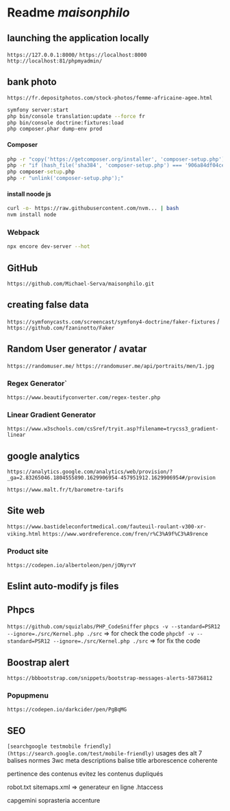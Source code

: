 # Readme *maisonphilo*

## launching the application locally

`https://127.0.0.1:8000/`
`https://localhost:8000`
`http://localhost:81/phpmyadmin/`

## bank photo

`https://fr.depositphotos.com/stock-photos/femme-africaine-agee.html`

```bash
symfony server:start
php bin/console translation:update --force fr
php bin/console doctrine:fixtures:load
php composer.phar dump-env prod
```

#### Composer

```cmd
php -r "copy('https://getcomposer.org/installer', 'composer-setup.php');"
php -r "if (hash_file('sha384', 'composer-setup.php') === '906a84df04cea2aa72f40b5f787e49f22d4c2f19492ac310e8cba5b96ac8b64115ac402c8cd292b8a03482574915d1a8') { echo 'Installer verified'; } else { echo 'Installer corrupt'; unlink('composer-setup.php'); } echo PHP_EOL;"
php composer-setup.php
php -r "unlink('composer-setup.php');"
```

#### install noode js

```bash
curl -o- https://raw.githubusercontent.com/nvm... | bash 
nvm install node
```

### Webpack

```bash
npx encore dev-server --hot
````

## GitHub

`https://github.com/Michael-Serva/maisonphilo.git`

## creating false data

`https://symfonycasts.com/screencast/symfony4-doctrine/faker-fixtures` / `https://github.com/fzaninotto/Faker`

## Random User generator / avatar

`https://randomuser.me/`
`https://randomuser.me/api/portraits/men/1.jpg` <!-- images range from 0 to 100 for men or woman -->

### Regex Generator`

`https://www.beautifyconverter.com/regex-tester.php`

### Linear Gradient Generator

`https://www.w3schools.com/csSref/tryit.asp?filename=trycss3_gradient-linear`

## google analytics

`https://analytics.google.com/analytics/web/provision/?_ga=2.83265046.1804555890.1629906954-457951912.1629906954#/provision`

`https://www.malt.fr/t/barometre-tarifs`

## Site web

`https://www.bastideleconfortmedical.com/fauteuil-roulant-v300-xr-viking.html`
`https://www.wordreference.com/fren/r%C3%A9f%C3%A9rence`

### Product site

`https://codepen.io/albertoleon/pen/jONyrvY`

## Eslint auto-modify js files

## Phpcs

`https://github.com/squizlabs/PHP_CodeSniffer`
`phpcs -v --standard=PSR12 --ignore=./src/Kernel.php ./src` => for check the code
`phpcbf -v --standard=PSR12 --ignore=./src/Kernel.php ./src` => for fix the code

## Boostrap alert

`https://bbbootstrap.com/snippets/bootstrap-messages-alerts-58736812`

### Popupmenu

`https://codepen.io/darkcider/pen/PgBqMG`

## SEO

`[searchgoogle testmobile friendly](https://search.google.com/test/mobile-friendly)`
usages des alt 7 balises
normes 3wc
meta descriptions
balise title
arborescence coherente

pertinence des contenus
evitez les contenus dupliqués

robot.txt
sitemaps.xml => generateur en ligne
.htaccess

capgemini soprasteria accenture
